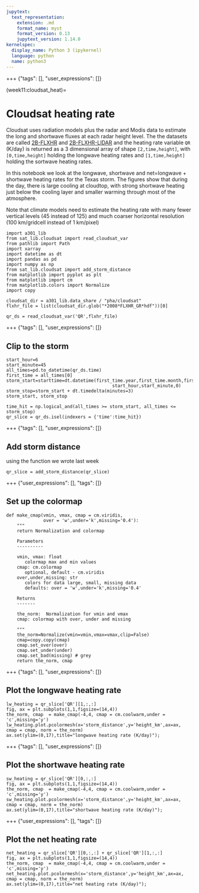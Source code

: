 ```yaml
---
jupytext:
  text_representation:
    extension: .md
    format_name: myst
    format_version: 0.13
    jupytext_version: 1.14.0
kernelspec:
  display_name: Python 3 (ipykernel)
  language: python
  name: python3
---
```


+++ {"tags": [], "user_expressions": []}

(week11:cloudsat_heat)=
# Cloudsat heating rate

Cloudsat uses radiation models plus the radar and Modis data to estimate the long and shortwave fluxes at each
radar height level.  The the datasets are called [2B-FLXHR](https://www.cloudsat.cira.colostate.edu/data-products/2b-flxhr)
and [2B-FLXHR-LIDAR](https://www.cloudsat.cira.colostate.edu/data-products/2b-flxhr-lidar) and the heating rate
variable `QR` (K/day) is returned as a 3 dimensional array of shape `[2,time,height]`, with `[0,time,height]` holding
the longwave heating rates and `[1,time,height]` holding the sortwave heating rates.

In this notebook we look at the longwave, shortwave and net=longwave + shortwave heating rates for the Texas storm.
The figures show that during the day, there is large cooling at cloudtop, with strong shortwave heating just below the
cooling layer and smaller warming through most of the atmosphere.  

Note that climate models need to estimate the heating rate with many fewer vertical levels (45 instead of 125) and much
coarser horizontal resolution (100 km/gridcell instead of 1 km/pixel)

```{code-cell} ipython3
import a301_lib
from sat_lib.cloudsat import read_cloudsat_var
from pathlib import Path
import xarray
import datetime as dt
import pandas as pd
import numpy as np
from sat_lib.cloudsat import add_storm_distance
from matplotlib import pyplot as plt
from matplotlib import cm
from matplotlib.colors import Normalize
import copy
```

```{code-cell} ipython3
cloudsat_dir = a301_lib.data_share / "pha/cloudsat"
flxhr_file = list(cloudsat_dir.glob("*2008*FLXHR_GR*hdf"))[0]
```

```{code-cell} ipython3
qr_ds = read_cloudsat_var('QR',flxhr_file)
```

+++ {"tags": [], "user_expressions": []}

## Clip to the storm

```{code-cell} ipython3
start_hour=6
start_minute=45
all_times=pd.to_datetime(qr_ds.time)
first_time = all_times[0]
storm_start=starttime=dt.datetime(first_time.year,first_time.month,first_time.day,
                                        start_hour,start_minute,0)
storm_stop=storm_start + dt.timedelta(minutes=3)
storm_start, storm_stop
```

```{code-cell} ipython3
time_hit = np.logical_and(all_times >= storm_start, all_times <= storm_stop)
qr_slice = qr_ds.isel(indexers = {'time':time_hit})
```

+++ {"tags": [], "user_expressions": []}

## Add storm distance

using the function we wrote last week

```{code-cell} ipython3
qr_slice = add_storm_distance(qr_slice)
```

+++ {"user_expressions": [], "tags": []}

## Set up the colormap

```{code-cell} ipython3
def make_cmap(vmin, vmax, cmap = cm.viridis,
              over = 'w',under='k',missing='0.4'):
    """
    return Normalization and colormap

    Parameters
    ----------

    vmin, vmax: float
       colormap max and min values
    cmap: cm.colormap
       optional, default - cm.viridis
    over,under,missing: str
       colors for data large, small, missing data
       defaults: over = 'w',under='k',missing='0.4'

    Returns
    -------

    the_norm:  Normalization for vmin and vmax
    cmap: colormap with over, under and missing 
    
    """
    the_norm=Normalize(vmin=vmin,vmax=vmax,clip=False)
    cmap=copy.copy(cmap)
    cmap.set_over(over)
    cmap.set_under(under)
    cmap.set_bad(missing) # grey
    return the_norm, cmap
```

+++ {"tags": [], "user_expressions": []}

## Plot the longwave heating rate

```{code-cell} ipython3
lw_heating = qr_slice['QR'][1,:,:]
fig, ax = plt.subplots(1,1,figsize=(14,4))
the_norm, cmap  = make_cmap(-4,4, cmap = cm.coolwarm,under = 'c',missing='y')
lw_heating.plot.pcolormesh(x='storm_distance',y='height_km',ax=ax, cmap = cmap, norm = the_norm)
ax.set(ylim=(0,17),title="longwave heating rate (K/day)");
```

+++ {"tags": [], "user_expressions": []}

## Plot the shortwave heating rate

```{code-cell} ipython3
sw_heating = qr_slice['QR'][0,:,:]
fig, ax = plt.subplots(1,1,figsize=(14,4))
the_norm, cmap  = make_cmap(-4,4, cmap = cm.coolwarm,under = 'c',missing='y')
sw_heating.plot.pcolormesh(x='storm_distance',y='height_km',ax=ax, cmap = cmap, norm = the_norm)
ax.set(ylim=(0,17),title="shortwave heating rate (K/day)");
```

+++ {"user_expressions": [], "tags": []}

## Plot the net heating rate

```{code-cell} ipython3
net_heating = qr_slice['QR'][0,:,:] + qr_slice['QR'][1,:,:]
fig, ax = plt.subplots(1,1,figsize=(14,4))
the_norm, cmap  = make_cmap(-4,4, cmap = cm.coolwarm,under = 'c',missing='y')
net_heating.plot.pcolormesh(x='storm_distance',y='height_km',ax=ax, cmap = cmap, norm = the_norm)
ax.set(ylim=(0,17),title="net heating rate (K/day)");
```
